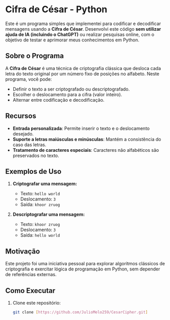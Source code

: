 # Cifra de César - Python

Este é um programa simples que implementei para codificar e decodificar mensagens usando a **Cifra de César**. Desenvolvi este código **sem utilizar ajuda de IA (incluindo o ChatGPT)** ou realizar pesquisas online, com o objetivo de testar e aprimorar meus conhecimentos em Python.

## Sobre o Programa

A **Cifra de César** é uma técnica de criptografia clássica que desloca cada letra do texto original por um número fixo de posições no alfabeto. Neste programa, você pode:

- Definir o texto a ser criptografado ou descriptografado.
- Escolher o deslocamento para a cifra (valor inteiro).
- Alternar entre codificação e decodificação.

## Recursos

- **Entrada personalizada**: Permite inserir o texto e o deslocamento desejado.
- **Suporte a letras maiúsculas e minúsculas**: Mantém a consistência do caso das letras.
- **Tratamento de caracteres especiais**: Caracteres não alfabéticos são preservados no texto.

## Exemplos de Uso

1. **Criptografar uma mensagem:**
   - Texto: `hello world`
   - Deslocamento: `3`
   - Saída: `khoor zruog`

2. **Descriptografar uma mensagem:**
   - Texto: `khoor zruog`
   - Deslocamento: `3`
   - Saída: `hello world`

## Motivação

Este projeto foi uma iniciativa pessoal para explorar algoritmos clássicos de criptografia e exercitar lógica de programação em Python, sem depender de referências externas.  

## Como Executar

1. Clone este repositório:
   ```bash
   git clone [https://github.com/JulioMelo259/CesarCipher.git]
